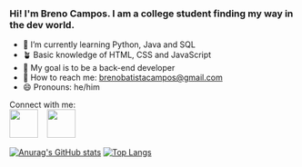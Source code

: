 ### Hi! I'm Breno Campos. I am a college student finding my way in the dev world.

- 🌱 I’m currently learning Python, Java and SQL
- 🪴 Basic knowledge of HTML, CSS and JavaScript
- 👯 My goal is to be a back-end developer
- 📧 How to reach me: brenobatistacampos@gmail.com
- 😄 Pronouns: he/him

Connect with me:<br>
<a href="mailto:brenobatistacampos@gmail.com"><img src="https://cdn-icons-png.flaticon.com/512/281/281769.png" width="50px" targe="_blank" class="icon"/></a> &nbsp;&nbsp;&nbsp;<a href="https://www.linkedin.com/in/breno-batista-campos/"><img src="https://cdn.jsdelivr.net/gh/devicons/devicon/icons/linkedin/linkedin-original.svg" width="50px" target="_blank"/></a>

[![Anurag's GitHub stats](https://github-readme-stats.vercel.app/api?username=brenobcamp&theme=radical&count_private=true)](https://github.com/anuraghazra/github-readme-stats)
[![Top Langs](https://github-readme-stats.vercel.app/api/top-langs/?username=brenobcamp&langs_count=5&theme=radical)](https://github.com/anuraghazra/github-readme-stats)


